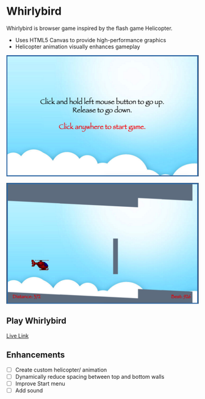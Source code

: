 # Whirlybird  
Whirlybird is browser game inspired by the flash game Helicopter.
- Uses HTML5 Canvas to provide high-performance graphics
- Helicopter animation visually enhances gameplay

![start-menu]

![gameplay]

[start-menu]: ./public/images/start-menu.png
[gameplay]: ./public/images/gameplay.png


## Play Whirlybird
  [Live Link][whirlybird]

## Enhancements
- [ ] Create custom helicopter/ animation
- [ ] Dynamically reduce spacing between top and bottom walls
- [ ] Improve Start menu
- [ ] Add sound

[whirlybird]: http://whirlybird.tylerackerson.com/
